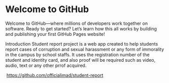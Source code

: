 # Welcome to GitHub

Welcome to GitHub—where millions of developers work together on software. Ready to get started? Let’s learn how this all works by building and publishing your first GitHub Pages website!

Introduction
Student report project is a web app created to help students report cases of corruption and sexual harassment or any form of immorality in the campus by school staffs. It uses the registration number of the student and identity card, and also proof will be required such as video, audio, text or any other prrof acquired. 

 https://github.com/officialimad/student-report
